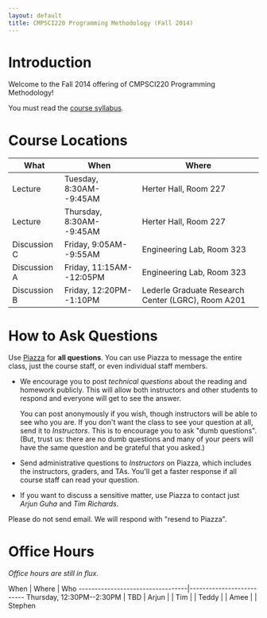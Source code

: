 ```yaml
---
layout: default
title: CMPSCI220 Programming Methodology (Fall 2014)
---
```


# Introduction

Welcome to the Fall 2014 offering of CMPSCI220 Programming Methodology!

You must read the [course syllabus](./syllabus).

# Course Locations

What              | When                     |Where
------------------|--------------------------|-----------------------------------------------------
Lecture           | Tuesday, 8:30AM--9:45AM  | Herter Hall, Room 227
Lecture           | Thursday, 8:30AM--9:45AM | Herter Hall, Room 227
Discussion C      | Friday, 9:05AM--9:55AM   | Engineering Lab, Room 323
Discussion A      | Friday, 11:15AM--12:05PM | Engineering Lab, Room 323
Discussion B      | Friday, 12:20PM--1:10PM  | Lederle Graduate Research Center (LGRC), Room A201

# How to Ask Questions

Use [Piazza] for **all questions**. You can use Piazza to message the entire
class, just the course staff, or even individual staff members.

- We encourage you to post *technical questions* about the reading and homework
  publicly. This will allow both instructors and other students to respond and
  everyone will get to see the answer.

  You can post anonymously if you wish, though instructors will be able to see
  who you are. If you don't want the class to see your question at all, send it
  to *Instructors*. This is to encourage you to ask "dumb questions". (But,
  trust us: there are no dumb questions and many of your peers will have the
  same question and be grateful that you asked.)

- Send administrative questions to *Instructors* on Piazza, which includes the
  instructors, graders, and TAs. You'll get a faster response if all course
  staff can read your question.

- If you want to discuss a sensitive matter, use Piazza to contact just *Arjun
  Guha* and *Tim Richards*.

Please do not send email. We will respond with "resend to Piazza".

# Office Hours

*Office hours are still in flux.*

When                      | Where | Who
----------------------------------|--------------------------
Thursday, 12:30PM--2:30PM | TBD   | Arjun
                          |       | Tim
                          |       | Teddy
                          |       | Amee
                          |       | Stephen

[Piazza]: https://piazza.com/umass/fall2014/cmpsci220/home